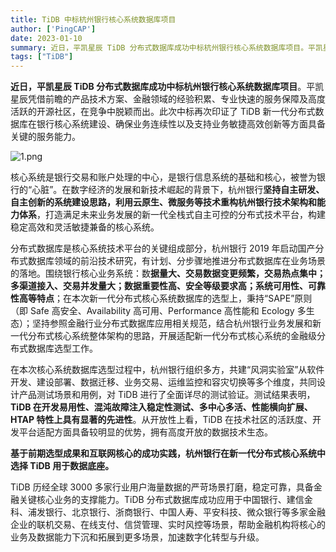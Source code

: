 ```yaml
---
title: TiDB 中标杭州银行核心系统数据库项目
author: ['PingCAP']
date: 2023-01-10
summary: 近日，平凯星辰 TiDB 分布式数据库成功中标杭州银行核心系统数据库项目。平凯星辰凭借前瞻的产品技术方案、金融领域的经验积累、专业快速的服务保障及高度活跃的开源社区，在竞争中脱颖而出。此次中标再次印证了 TiDB 新一代分布式数据库在银行核心系统建设、确保业务连续性以及支持业务敏捷高效创新等方面具备关键的服务能力。
tags: ["TiDB"]
---
```


**近日，平凯星辰 TiDB 分布式数据库成功中标杭州银行核心系统数据库项目**。平凯星辰凭借前瞻的产品技术方案、金融领域的经验积累、专业快速的服务保障及高度活跃的开源社区，在竞争中脱颖而出。此次中标再次印证了 TiDB 新一代分布式数据库在银行核心系统建设、确保业务连续性以及支持业务敏捷高效创新等方面具备关键的服务能力。

![1.png](https://www-website-strapi.oss-cn-shanghai.aliyuncs.com/prod/1_1ce4ab0524.png)

核心系统是银行交易和账户处理的中心，是银行信息系统的基础和核心，被誉为银行的“心脏”。在数字经济的发展和新技术崛起的背景下，杭州银行**坚持自主研发、自主创新的系统建设思路，利用云原生、微服务等技术重构杭州银行技术架构和能力体系**，打造满足未来业务发展的新一代全栈式自主可控的分布式技术平台，构建稳定高效和灵活敏捷兼备的核心系统。

分布式数据库是核心系统技术平台的关键组成部分，杭州银行 2019 年启动国产分布式数据库领域的前沿技术研究，有计划、分步骤地推进分布式数据库在业务场景的落地。围绕银行核心业务系统：数**据量大、交易数据变更频繁，交易热点集中；多渠道接入、交易并发量大；数据重要性高、安全等级要求高；系统可用性、可靠性高等特点**；在本次新一代分布式核心系统数据库的选型上，秉持“SAPE”原则（即 Safe 高安全、Availability 高可用、Performance 高性能和 Ecology 多生态）；坚持参照金融行业分布式数据库应用相关规范，结合杭州银行业务发展和新一代分布式核心系统整体架构的思路，开展适配新一代分布式核心系统的金融级分布式数据库选型工作。

在本次核心系统数据库选型过程中，杭州银行组织多方，共建“风洞实验室”从软件开发、建设部署、数据迁移、业务交易、运维监控和容灾切换等多个维度，共同设计产品测试场景和用例，对 TiDB 进行了全面详尽的测试验证。测试结果表明，**TiDB 在开发易用性、混沌故障注入稳定性测试、多中心多活、性能横向扩展、HTAP 特性上具有显著的先进性**。从开放性上看，TiDB 在技术社区的活跃度、开发平台适配方面具备较明显的优势，拥有高度开放的数据技术生态。

**基于前期选型成果和互联网核心的成功实践，杭州银行在新一代分布式核心系统中选择 TiDB 用于数据底座。**

TiDB 历经全球 3000 多家行业用户海量数据的严苛场景打磨，稳定可靠，具备金融关键核心业务的支撑能力。TiDB 分布式数据库成功应用于中国银行、建信金科、浦发银行、北京银行、浙商银行、中国人寿、平安科技、微众银行等多家金融企业的联机交易、在线支付、信贷管理、实时风控等场景，帮助金融机构将核心的业务及数据能力下沉和拓展到更多场景，加速数字化转型与升级。
